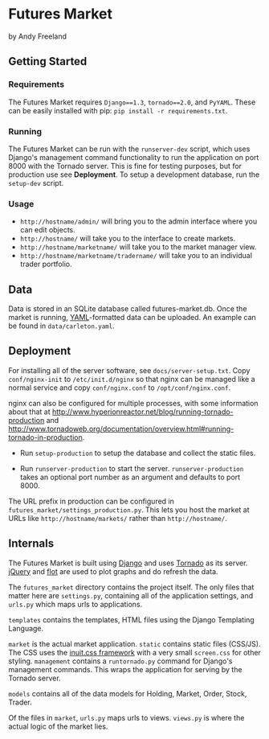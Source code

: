 # Futures Market

by Andy Freeland

## Getting Started

### Requirements

The Futures Market requires `Django==1.3`, `tornado==2.0`, and `PyYAML`. These can be easily installed with pip: `pip install -r requirements.txt`.

### Running

The Futures Market can be run with the `runserver-dev` script, which uses Django's management command functionality to run the application on port 8000 with the Tornado server. This is fine for testing purposes, but for production use see **Deployment**. To setup a development database, run the `setup-dev` script.

### Usage

- `http://hostname/admin/` will bring you to the admin interface where you can edit objects.
- `http://hostname/` will take you to the interface to create markets.
- `http://hostname/marketname/` will take you to the market manager view.
- `http://hostname/marketname/tradername/` will take you to an individual trader portfolio.

## Data

Data is stored in an SQLite database called futures-market.db. Once the market is running, [YAML](http://en.wikipedia.org/wiki/YAML)-formatted data can be uploaded. An example can be found in `data/carleton.yaml`.

## Deployment

For installing all of the server software, see `docs/server-setup.txt`. Copy `conf/nginx-init` to `/etc/init.d/nginx` so that nginx can be managed like a normal service and copy `conf/nginx.conf` to `/opt/conf/nginx.conf`.

nginx can also be configured for multiple processes, with some information about that at <http://www.hyperionreactor.net/blog/running-tornado-production> and <http://www.tornadoweb.org/documentation/overview.html#running-tornado-in-production>.

- Run `setup-production` to setup the database and collect the static files.

- Run `runserver-production` to start the server. `runserver-production` takes an optional port number as an argument and defaults to port 8000.

The URL prefix in production can be configured in `futures_market/settings_production.py`. This lets you host the market at URLs like `http://hostname/markets/` rather than `http://hostname/`.

## Internals

The Futures Market is built using [Django](https://www.djangoproject.com/) and uses [Tornado](http://www.tornadoweb.org/) as its server. [jQuery](http://jquery.com/) and [flot](http://code.google.com/p/flot/) are used to plot graphs and do refresh the data.

The `futures_market` directory contains the project itself. The only files that matter here are `settings.py`, containing all of the application settings, and `urls.py` which maps urls to applications.

`templates` contains the templates, HTML files using the Django Templating Language.

`market` is the actual market application. `static` contains static files (CSS/JS). The CSS uses the [inuit.css framework](http://csswizardry.com/inuitcss/) with a very small `screen.css` for other styling. `management` contains a `runtornado.py` command for Django's management commands. This wraps the application for serving by the Tornado server.

`models` contains all of the data models for Holding, Market, Order, Stock, Trader.

Of the files in `market`, `urls.py` maps urls to views. `views.py` is where the actual logic of the market lies.
